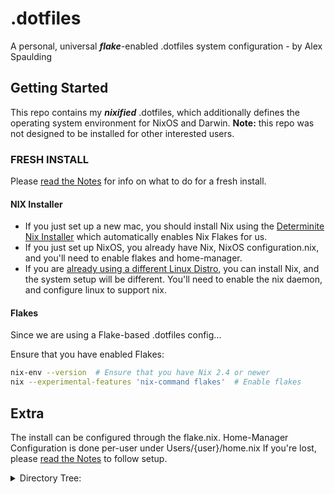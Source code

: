 # .dotfiles
A personal, universal ___flake___-enabled .dotfiles system configuration - by Alex Spaulding 

## Getting Started
This repo contains my ___nixified___ .dotfiles, which additionally defines the operating system environment for NixOS and Darwin.
__Note:__ this repo was not designed to be installed for other interested users.

### FRESH INSTALL
Please [read the Notes](notes.md) for info on what to do for a fresh install.

#### NIX Installer
- If you just set up a new mac, you should install Nix using the [Determinite Nix Installer](https://github.com/DeterminateSystems/nix-installer) which automatically enables Nix Flakes for us.
- If you just set up NixOS, you already have Nix, NixOS configuration.nix, and you'll need to enable flakes and home-manager.
- If you are [already using a different Linux Distro](https://nixos.wiki/wiki/Installing_from_Linux), you can install Nix, and the system setup will be different. You'll need to enable the nix daemon, and configure linux to support nix. 

#### Flakes
Since we are using a Flake-based .dotfiles config...

Ensure that you have enabled Flakes:
```bash
nix-env --version  # Ensure that you have Nix 2.4 or newer
nix --experimental-features 'nix-command flakes'  # Enable flakes
```

## Extra 
The install can be configured through the flake.nix.
Home-Manager Configuration is done per-user under Users/{user}/home.nix
If you're lost, please [read the Notes](notes.md) to follow setup.

<details>
  <summary>Directory Tree:</summary>

```
.
├── README.md
├── \
├── flake.lock
├── flake.nix
├── notes.md
├── system
│   ├── NIXSTATION64
│   │   ├── configuration.nix
│   │   ├── hardware-configuration.nix
│   │   ├── packages.nix
│   │   ├── sddm-themes.nix
│   │   ├── sway-configuration.nix
│   │   └── virtual-machines.nix
│   └── NIXY
│       ├── apple-fonts.nix
│       ├── darwin-configuration.nix
│       ├── defaults-macos.nix
│       ├── homebrew-pkgs.nix
│       ├── packages.nix
│       └── yabai-sa.nix
└── users
    ├── alex
    │   ├── NIXEDUP
    │   │   ├── home-NIXEDUP.nix
    │   │   └── packages-NIXEDUP.nix
    │   ├── NIXSTATION64
    │   │   ├── alacritty.nix
    │   │   ├── fish.nix
    │   │   ├── git.nix
    │   │   ├── home-NIXSTATION64.nix
    │   │   ├── mako.nix
    │   │   ├── nixvim.nix
    │   │   ├── nvim.nix
    │   │   ├── packages-NIXSTATION64.nix
    │   │   ├── sway.nix
    │   │   ├── waybar.nix
    │   │   ├── zellij.nix
    │   │   └── zsh.nix
    │   ├── NIXY
    │   │   ├── alacritty.nix
    │   │   ├── cava.nix
    │   │   ├── fish.nix
    │   │   ├── git.nix
    │   │   ├── home-NIXY.nix
    │   │   ├── karabiner.nix
    │   │   ├── nixvim.nix
    │   │   ├── nvim.nix
    │   │   ├── packages-NIXY.nix
    │   │   ├── sketchybar
    │   │   │   ├── icons.sh
    │   │   │   ├── items
    │   │   │   │   └── calendar.sh
    │   │   │   ├── plugins
    │   │   │   │   ├── apple.sh
    │   │   │   │   ├── battery.sh
    │   │   │   │   ├── cava.conf
    │   │   │   │   ├── cava.sh
    │   │   │   │   ├── cpu.sh
    │   │   │   │   ├── datetime.sh
    │   │   │   │   ├── front_app.sh
    │   │   │   │   ├── mail.sh
    │   │   │   │   ├── ram.sh
    │   │   │   │   ├── reload_theme.sh
    │   │   │   │   ├── space.sh
    │   │   │   │   ├── speed.sh
    │   │   │   │   ├── spotify.sh
    │   │   │   │   ├── time.sh
    │   │   │   │   ├── volume.sh
    │   │   │   │   ├── volume_click.sh
    │   │   │   │   └── wifi.sh
    │   │   │   ├── sketchybar.nix
    │   │   │   └── sketchybarrc
    │   │   ├── yabai.nix
    │   │   ├── zellij.nix
    │   │   └── zsh.nix
    │   ├── extraConfig
    │   │   ├── cursors-macOS
    │   │   │   ├── com.ful1e5.bibatamodernice.cape
    │   │   │   └── com.maxrudberg.svanslosbluehazard.cape
    │   │   ├── grimshot
    │   │   │   ├── client.py
    │   │   │   └── server.py
    │   │   ├── nvim
    │   │   │   ├── options.lua
    │   │   │   ├── plugin
    │   │   │   │   ├── cmp-tags.lua
    │   │   │   │   ├── cmp.lua
    │   │   │   │   ├── feline.lua
    │   │   │   │   ├── gitsigns.lua
    │   │   │   │   ├── incline.lua
    │   │   │   │   ├── indent-blankline.lua
    │   │   │   │   ├── live_preview_mapping.vim
    │   │   │   │   ├── lsp.lua
    │   │   │   │   ├── neorg.lua
    │   │   │   │   ├── nvim-tree.lua
    │   │   │   │   ├── other.lua
    │   │   │   │   ├── statuscol.lua
    │   │   │   │   ├── telescope.lua
    │   │   │   │   ├── treesitter.lua
    │   │   │   │   └── winbar.lua
    │   │   │   └── test.norg
    │   │   └── wallpapers
    │   │       ├── BunnyCooks.jpg
    │   │       ├── ElkCooks.jpg
    │   │       ├── TigerCooks.jpg
    │   │       ├── ghibliwp.jpg
    │   │       ├── reference.png
    │   │       ├── sketchybarTODAY.png
    │   │       └── synthwave-night-skyscrapers.jpg
    │   └── windows-shortcuts.nix
    └── susu
        ├── home-NIXSTATION64.nix
        ├── home-NIXY.nix
        └── modules
            ├── NIXSTATION64
            │   └── packages-NIXSTATION64.nix
            ├── NIXY
            │   └── packages-NIXY.nix
            └── packages-UNIVERSAL.nix

22 directories, 98 files
```

</details>
